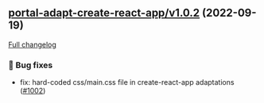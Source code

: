 ## [portal-adapt-create-react-app/v1.0.2](https://github.com/liferay/liferay-frontend-projects/tree/portal-adapt-create-react-app/v1.0.2) (2022-09-19)

[Full changelog](https://github.com/liferay/liferay-frontend-projects/compare/portal-adapt-create-react-app/v1.0.1...portal-adapt-create-react-app/v1.0.2)

### :wrench: Bug fixes

-   fix: hard-coded css/main.css file in create-react-app adaptations ([\#1002](https://github.com/liferay/liferay-frontend-projects/pull/1002))
